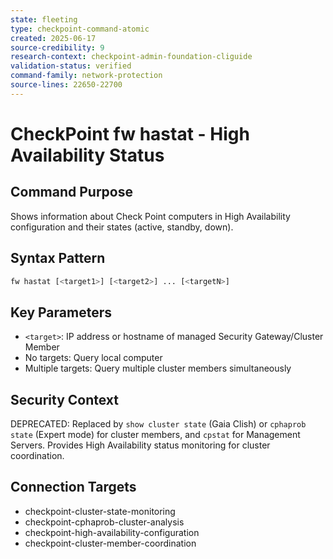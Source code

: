 ```yaml
---
state: fleeting
type: checkpoint-command-atomic
created: 2025-06-17
source-credibility: 9
research-context: checkpoint-admin-foundation-cliguide
validation-status: verified
command-family: network-protection
source-lines: 22650-22700
---
```


# CheckPoint fw hastat - High Availability Status

## Command Purpose
Shows information about Check Point computers in High Availability configuration and their states (active, standby, down).

## Syntax Pattern
```bash
fw hastat [<target1>] [<target2>] ... [<targetN>]
```

## Key Parameters
- `<target>`: IP address or hostname of managed Security Gateway/Cluster Member
- No targets: Query local computer
- Multiple targets: Query multiple cluster members simultaneously

## Security Context
DEPRECATED: Replaced by `show cluster state` (Gaia Clish) or `cphaprob state` (Expert mode) for cluster members, and `cpstat` for Management Servers. Provides High Availability status monitoring for cluster coordination.

## Connection Targets
- checkpoint-cluster-state-monitoring
- checkpoint-cphaprob-cluster-analysis
- checkpoint-high-availability-configuration
- checkpoint-cluster-member-coordination